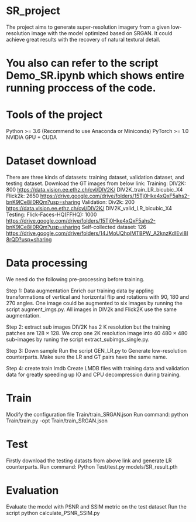 # SR_project
The project aims to generate super-resolution imagery from a given low-resolution image with the model optimized based on SRGAN. It could achieve great results with the recovery of natural textural detail.

# You also can refer to the script Demo_SR.ipynb which shows entire running proccess of the code.

# Tools of the project
Python >= 3.6 (Recommend to use Anaconda or Miniconda)
PyTorch >= 1.0
NVIDIA GPU + CUDA

# Dataset download
There are three kinds of datasets: training dataset, validation dataset, and testing dataset. Download the GT images from below link:
  Training:
      DIV2K: 800 https://data.vision.ee.ethz.ch/cvl/DIV2K/ DIV2K_train_LR_bicubic_X4
      Flick2k: 2650 https://drive.google.com/drive/folders/15Tj0Hke4xQxF5ahs2-bnK9lCe8il0RQm?usp=sharing
  Validation:
      Div2k: 200 https://data.vision.ee.ethz.ch/cvl/DIV2K/ DIV2K_valid_LR_bicubic_X4
  Testing:
      Flick-Faces-HQ(FFHQ): 1000 https://drive.google.com/drive/folders/15Tj0Hke4xQxF5ahs2-bnK9lCe8il0RQm?usp=sharing
      Self-collected dataset: 126 https://drive.google.com/drive/folders/14JMoUQhplMTBPW_A2knzKdIEvi8I8rQD?usp=sharing
 
 # Data processing
 We need do the following pre-processing before training. 
 
 Step 1: Data augmentation
    Enrich our training data by appling transformations of vertical and horizontal flip and rotations with 90, 180 and 270 angles. One image could be augmented to six images by running the script augment_imgs.py. All images in DIV2k and Flick2K use the same augmentation.
 
 Step 2: extract sub images
    DIV2K has 2 K resolution but the training patches are 128 × 128. We crop one 2K resolution image into 40 480 × 480 sub-images by runing the script extract_subimgs_single.py.
 
 Step 3: Down sample
 Run the script GEN_LR.py to Generate low-resolution counterparts. Make sure the LR and GT pairs have the same name.
 
 Step 4: create train lmdb
 Create LMDB files with training data and validation data for greatly speeding up IO and CPU decompression during training.
 
# Train
Modify the configuration file Train/train_SRGAN.json
Run command: python Train/train.py -opt Train/train_SRGAN.json

# Test
Firstly download the testing datasts from above link and generate LR counterparts. 
Run command: Python Test/test.py models/SR_result.pth

# Evaluation
Evaluate the model with PSNR and SSIM metric on the test dataset
Run the script python calculate_PSNR_SSIM.py 


 
 
 
 
 
 
 
